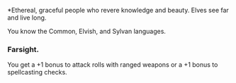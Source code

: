 *Ethereal, graceful people who revere knowledge and beauty. Elves see far and live long.

You know the Common, Elvish, and Sylvan languages.

### Farsight.
You get a +1 bonus to attack rolls with ranged weapons or a +1 bonus to spellcasting checks.
